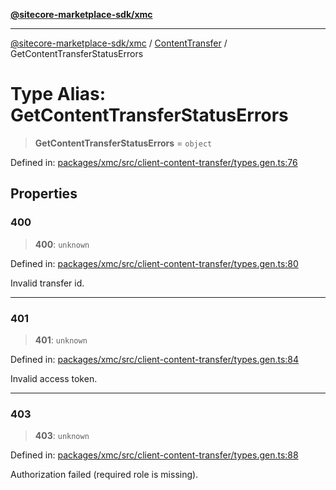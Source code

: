[**@sitecore-marketplace-sdk/xmc**](../../../../README.md)

***

[@sitecore-marketplace-sdk/xmc](../../../../README.md) / [ContentTransfer](../README.md) / GetContentTransferStatusErrors

# Type Alias: GetContentTransferStatusErrors

> **GetContentTransferStatusErrors** = `object`

Defined in: [packages/xmc/src/client-content-transfer/types.gen.ts:76](https://github.com/Sitecore/marketplace-sdk/blob/e3ec55ede335ad59ac5875d32f0d68c50e7bc899/packages/xmc/src/client-content-transfer/types.gen.ts#L76)

## Properties

### 400

> **400**: `unknown`

Defined in: [packages/xmc/src/client-content-transfer/types.gen.ts:80](https://github.com/Sitecore/marketplace-sdk/blob/e3ec55ede335ad59ac5875d32f0d68c50e7bc899/packages/xmc/src/client-content-transfer/types.gen.ts#L80)

Invalid transfer id.

***

### 401

> **401**: `unknown`

Defined in: [packages/xmc/src/client-content-transfer/types.gen.ts:84](https://github.com/Sitecore/marketplace-sdk/blob/e3ec55ede335ad59ac5875d32f0d68c50e7bc899/packages/xmc/src/client-content-transfer/types.gen.ts#L84)

Invalid access token.

***

### 403

> **403**: `unknown`

Defined in: [packages/xmc/src/client-content-transfer/types.gen.ts:88](https://github.com/Sitecore/marketplace-sdk/blob/e3ec55ede335ad59ac5875d32f0d68c50e7bc899/packages/xmc/src/client-content-transfer/types.gen.ts#L88)

Authorization failed (required role is missing).
